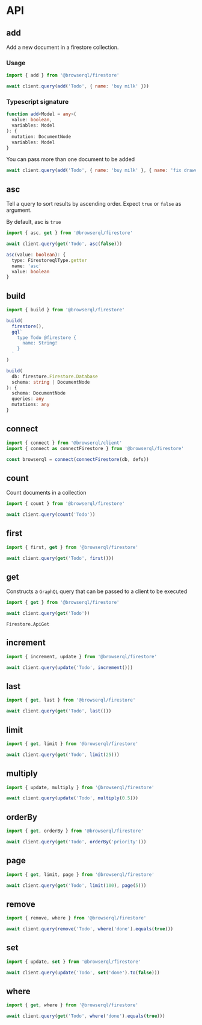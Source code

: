 # API

## add

Add a new document in a firestore collection.

### Usage

```javascript
import { add } from '@browserql/firestore'

await client.query(add('Todo', { name: 'buy milk' }))
```

### Typescript signature

```typescript
function add<Model = any>(
  value: boolean,
  variables: Model
): {
  mutation: DocumentNode
  variables: Model
}
```

You can pass more than one document to be added

```javascript
await client.query(add('Todo', { name: 'buy milk' }, { name: 'fix drawer' }))
```

## asc

Tell a query to sort results by ascending order.
Expect `true` or `false` as argument.

By default, asc is `true`

```javascript
import { asc, get } from '@browserql/firestore'

await client.query(get('Todo', asc(false)))
```

```typescript
asc(value: boolean): {
  type: FirestoreqlType.getter
  name: 'asc'
  value: boolean
}
```

## build

```javascript
import { build } from '@browserql/firestore'

build(
  firestore(),
  gql`
    type Todo @firestore {
      name: String!
    }
  `
)
```

```typescript
build(
  db: firestore.Firestore.Database
  schema: string | DocumentNode
): {
  schema: DocumentNode
  queries: any
  mutations: any
}
```

## connect

```javascript
import { connect } from '@browserql/client'
import { connect as connectFirestore } from '@browserql/firestore'

const browserql = connect(connectFirestore(db, defs))
```

## count

Count documents in a collection

```javascript
import { count } from '@browserql/firestore'

await client.query(count('Todo'))
```

## first

```javascript
import { first, get } from '@browserql/firestore'

await client.query(get('Todo', first()))
```

## get

Constructs a `GraphQL` query that can be passed to a client to be executed

```javascript
import { get } from '@browserql/firestore'

await client.query(get('Todo'))
```

```snapshot
Firestore.ApiGet
```

## increment

```javascript
import { increment, update } from '@browserql/firestore'

await client.query(update('Todo', increment()))
```

## last

```javascript
import { get, last } from '@browserql/firestore'

await client.query(get('Todo', last()))
```

## limit

```javascript
import { get, limit } from '@browserql/firestore'

await client.query(get('Todo', limit(25)))
```

## multiply

```javascript
import { update, multiply } from '@browserql/firestore'

await client.query(update('Todo', multiply(0.5)))
```

## orderBy

```javascript
import { get, orderBy } from '@browserql/firestore'

await client.query(get('Todo', orderBy('priority')))
```

## page

```javascript
import { get, limit, page } from '@browserql/firestore'

await client.query(get('Todo', limit(100), page(5)))
```

## remove

```javascript
import { remove, where } from '@browserql/firestore'

await client.query(remove('Todo', where('done').equals(true)))
```

## set

```javascript
import { update, set } from '@browserql/firestore'

await client.query(update('Todo', set('done').to(false)))
```

## where

```javascript
import { get, where } from '@browserql/firestore'

await client.query(get('Todo', where('done').equals(true)))
```
